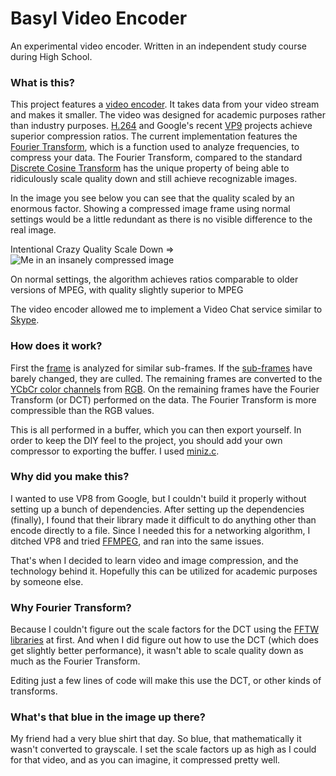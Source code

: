 # Basyl Video Encoder
An experimental video encoder. Written in an independent study course during High School.  
### What is this?
This project features a [video encoder](https://en.wikipedia.org/wiki/Encoder). It takes data from your video stream and makes it smaller. The video was designed for academic purposes rather than industry purposes. [H.264](https://en.wikipedia.org/wiki/H.264/MPEG-4_AVC) and Google's recent [VP9](https://en.wikipedia.org/wiki/VP9) projects achieve superior compression ratios. The current implementation features the [Fourier Transform](https://en.wikipedia.org/wiki/Fourier_transform), which is a function used to analyze frequencies,  to compress your data. The Fourier Transform, compared to the standard [Discrete Cosine Transform](https://en.wikipedia.org/wiki/Discrete_cosine_transform) has the unique property of being able to ridiculously scale quality down and still achieve recognizable images.

In the image you see below you can see that the quality scaled by an enormous factor. Showing a compressed  image frame using  normal settings would be a little redundant as there is no visible difference to the real image.

Intentional Crazy Quality Scale Down =>
![Me in an insanely compressed image](http://i.imgur.com/eZSoY2g.jpg)

On normal settings, the algorithm achieves ratios comparable to older versions of MPEG, with quality slightly superior to MPEG

The video encoder allowed me to implement a Video Chat service similar to [Skype](http://www.skype.com/en/). 

### How does it work?
First the [frame](https://en.wikipedia.org/wiki/Still_frame) is analyzed for similar sub-frames. If the [sub-frames](https://en.wikipedia.org/wiki/Inter_frame) have barely changed, they are culled. The remaining frames are converted to the [YCbCr color channels](https://en.wikipedia.org/wiki/YCbCr) from [RGB](https://en.wikipedia.org/wiki/RGB_color_model). On the remaining frames have the Fourier Transform (or DCT) performed on the data. The Fourier Transform is more compressible than the RGB values.

This is all performed in a buffer, which you can then export yourself. In order to keep the DIY feel to the project, you should add your own compressor to exporting the buffer. I used [miniz.c](https://code.google.com/p/miniz/).

### Why did you make this?
I wanted to use VP8 from Google, but I couldn't build it properly without setting up a bunch of dependencies. After setting up the dependencies (finally), I found that their library made it difficult to do anything other than encode directly to a file. Since I needed this for a networking algorithm, I ditched VP8 and tried [FFMPEG](https://www.ffmpeg.org/), and ran into the same issues.

That's when I decided to learn video and image compression, and the technology behind it. Hopefully this can be utilized for academic purposes by someone else.

### Why Fourier Transform?
Because I couldn't figure out the scale factors for the DCT using the [FFTW libraries](http://www.fftw.org/) at first. And when I did figure out how to use the DCT (which does get slightly better performance), it wasn't able to scale quality down as much as the Fourier Transform.

Editing just a few lines of code will make this use the DCT, or other kinds of transforms. 


### What's that blue in the image up there?
My friend had a very blue shirt that day. So blue, that mathematically it wasn't converted to grayscale. I set the scale factors up as high as I could for that video, and as you can imagine, it compressed pretty well. 
